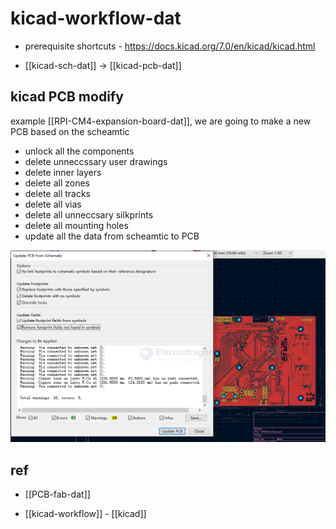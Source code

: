 
# kicad-workflow-dat

- prerequisite shortcuts - https://docs.kicad.org/7.0/en/kicad/kicad.html


- [[kicad-sch-dat]] -> [[kicad-pcb-dat]]


## kicad PCB modify 

example [[RPI-CM4-expansion-board-dat]], we are going to make a new PCB based on the scheamtic 

- unlock all the components
- delete unneccssary user drawings 
- delete inner layers 
- delete all zones 
- delete all tracks
- delete all vias 
- delete all unneccsary silkprints
- delete all mounting holes 
- update all the data from scheamtic to PCB 

![](2025-09-06-14-09-43.png)



## ref 

- [[PCB-fab-dat]]

- [[kicad-workflow]] - [[kicad]]